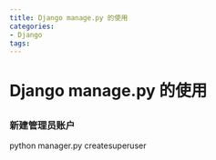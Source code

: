 ```yaml
---
title: Django manage.py 的使用 
categories:
- Django
tags:
---
```



# Django manage.py 的使用 
## 
### 新建管理员账户
python manager.py createsuperuser